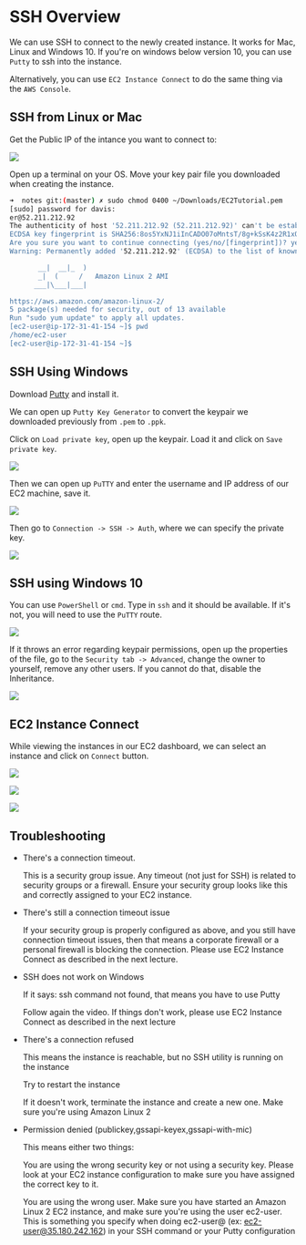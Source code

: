 # SSH Overview

We can use SSH to connect to the newly created instance. It works for Mac, Linux and Windows 10. If you're on windows below version 10, you can use `Putty` to ssh into the instance.

Alternatively, you can use `EC2 Instance Connect` to do the same thing via the `AWS Console`.

## SSH from Linux or Mac

Get the Public IP of the intance you want to connect to:

![](../../../images/2019-11-22-11-12-48.png)

Open up a terminal on your OS. Move your key pair file you downloaded when creating the instance.

```bash
➜  notes git:(master) ✗ sudo chmod 0400 ~/Downloads/EC2Tutorial.pem
[sudo] password for davis: 
er@52.211.212.92
The authenticity of host '52.211.212.92 (52.211.212.92)' can't be established.
ECDSA key fingerprint is SHA256:8os5YxNJ1iInCADO07oMntsT/8g+kSsK4z2R1xQvzZU.
Are you sure you want to continue connecting (yes/no/[fingerprint])? yes
Warning: Permanently added '52.211.212.92' (ECDSA) to the list of known hosts.

       __|  __|_  )
       _|  (     /   Amazon Linux 2 AMI
      ___|\___|___|

https://aws.amazon.com/amazon-linux-2/
5 package(s) needed for security, out of 13 available
Run "sudo yum update" to apply all updates.
[ec2-user@ip-172-31-41-154 ~]$ pwd
/home/ec2-user
[ec2-user@ip-172-31-41-154 ~]$ 
```

## SSH Using Windows

Download [Putty](https://www.chiark.greenend.org.uk/~sgtatham/putty/latest.html) and install it.

We can open up `Putty Key Generator` to convert the keypair we downloaded previously from `.pem` to `.ppk`.

Click on `Load private key`, open up the keypair. Load it and click on `Save private key`.

![](../../../images/2019-11-22-11-18-35.png)

Then we can open up `PuTTY` and enter the username and IP address of our EC2 machine, save it.

![](../../../images/2019-11-22-11-20-19.png)

Then go to `Connection -> SSH -> Auth`, where we can specify the private key.

![](../../../images/2019-11-22-11-21-29.png)

## SSH using Windows 10

You can use `PowerShell` or `cmd`. Type in `ssh` and it should be available. If it's not, you will need to use the `PuTTY` route.

![](../../../images/2019-11-22-11-23-08.png)

If it throws an error regarding keypair permissions, open up the properties of the file, go to the `Security tab -> Advanced`, change the owner to yourself, remove any other users. If you cannot do that, disable the Inheritance.

![](../../../images/2019-11-22-11-25-22.png)

## EC2 Instance Connect

While viewing the instances in our EC2 dashboard, we can select an instance and click on `Connect` button.

![](../../../images/2019-11-22-11-28-33.png)

![](../../../images/2019-11-22-11-29-06.png)

![](../../../images/2019-11-22-11-29-33.png)

## Troubleshooting

- There's a connection timeout.

    This is a security group issue. Any timeout (not just for SSH) is related to security groups or a firewall. Ensure your security group looks like this and correctly assigned to your EC2 instance.

- There's still a connection timeout issue

    If your security group is properly configured as above, and you still have connection timeout issues, then that means a corporate firewall or a personal firewall is blocking the connection. Please use EC2 Instance Connect as described in the next lecture.

- SSH does not work on Windows

    If it says: ssh command not found, that means you have to use Putty

    Follow again the video. If things don't work, please use EC2 Instance Connect as described in the next lecture

- There's a connection refused

    This means the instance is reachable, but no SSH utility is running on the instance

    Try to restart the instance

    If it doesn't work, terminate the instance and create a new one. Make sure you're using Amazon Linux 2

- Permission denied (publickey,gssapi-keyex,gssapi-with-mic)

    This means either two things:

    You are using the wrong security key or not using a security key. Please look at your EC2 instance configuration to make sure you have assigned the correct key to it.

    You are using the wrong user. Make sure you have started an Amazon Linux 2 EC2 instance, and make sure you're using the user ec2-user. This is something you specify when doing ec2-user@<public-ip> (ex: ec2-user@35.180.242.162) in your SSH command or your Putty configuration